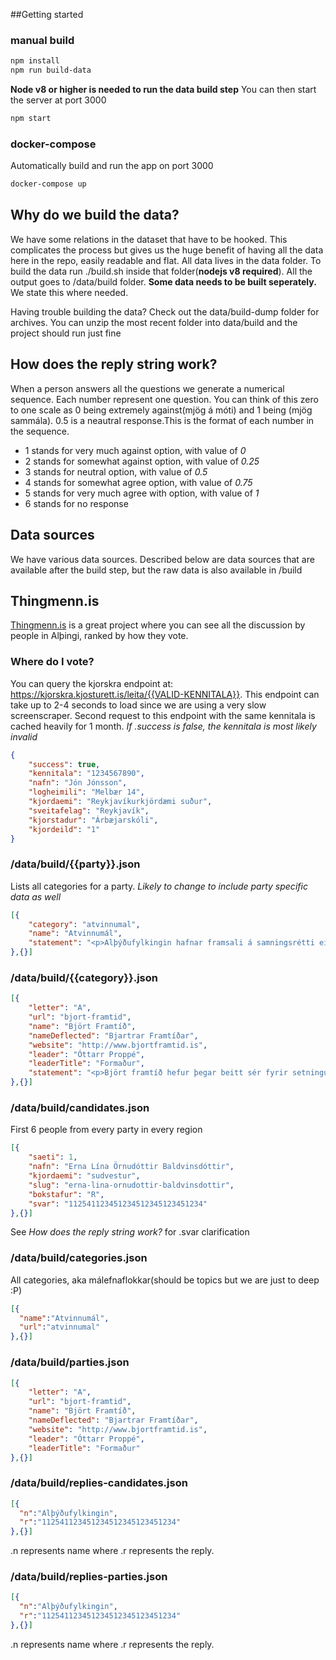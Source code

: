 ##Getting started

### manual build

```bash
npm install
npm run build-data
```

**Node v8 or higher is needed to run the data build step**
You can then start the server at port 3000

```bash
npm start
```

### docker-compose

Automatically build and run the app on port 3000

```bash
docker-compose up
```

## Why do we build the data?
We have some relations in the dataset that have to be hooked. This complicates the process but gives us the huge benefit of having all the data here in the repo, easily readable and flat. All data lives in the data folder. To build the data run ./build.sh inside that folder(**nodejs v8 required**). All the output goes to /data/build folder. **Some data needs to be built seperately.** We state this where needed.

Having trouble building the data? Check out the data/build-dump folder for archives. You can unzip the most recent folder into data/build and the project should run just fine

## How does the reply string work?
When a person answers all the questions we generate a numerical sequence. Each number represent one question. You can think of this zero to one scale as 0 being extremely against(mjög á móti) and 1 being (mjög sammála). 0.5 is a neautral response.This is the format of each number in the sequence.
- 1 stands for very much against option, with value of *0*
- 2 stands for somewhat against option, with value of *0.25*
- 3 stands for neutral option, with value of *0.5*
- 4 stands for somewhat agree option, with value of *0.75*
- 5 stands for very much agree with option, with value of *1*
- 6 stands for no response

## Data sources
We have various data sources. Described below are data sources that are available after the build step, but the raw data is also available in /build

## Thingmenn.is
[Thingmenn.is](http://thingmenn.is) is a great project where you can see all the discussion by people in Alþingi, ranked by how they vote.

### Where do I vote?
You can query the kjorskra endpoint at: https://kjorskra.kjosturett.is/leita/{{VALID-KENNITALA}}. This endpoint can take up to 2-4 seconds to load since we are using a very slow screenscraper. Second request to this endpoint with the same kennitala is cached heavily for 1 month. *If .success is false, the kennitala is most likely invalid*

```json
{
	"success": true,
	"kennitala": "1234567890",
	"nafn": "Jón Jónsson",
	"logheimili": "Melbær 14",
	"kjordaemi": "Reykjavíkurkjördæmi suður",
	"sveitafelag": "Reykjavík",
	"kjorstadur": "Árbæjarskóli",
	"kjordeild": "1"
}
```

### /data/build/{{party}}.json
Lists all categories for a party. *Likely to change to include party specific data as well*

```json
[{
	"category": "atvinnumal",
	"name": "Atvinnumál",
	"statement": "<p>Alþýðufylkingin hafnar framsali á samningsrétti einstakra verkalýðsfélaga...</p>\n"
},{}]
```


### /data/build/{{category}}.json
```json
[{
	"letter": "A",
	"url": "bjort-framtid",
	"name": "Björt Framtíð",
	"nameDeflected": "Bjartrar Framtíðar",
	"website": "http://www.bjortframtid.is",
	"leader": "Óttarr Proppé",
	"leaderTitle": "Formaður",
	"statement": "<p>Björt framtíð hefur þegar beitt sér fyrir setningu fjárfestingaáætlunar...</p>"
},{}]
```

### /data/build/candidates.json
First 6 people from every party in every region

```json
[{
	"saeti": 1,
	"nafn": "Erna Lína Örnudóttir Baldvinsdóttir",
	"kjordaemi": "sudvestur",
	"slug": "erna-lina-ornudottir-baldvinsdottir",
	"bokstafur": "R",
	"svar": "112541123451234512345123451234"
},{}]
```

See *How does the reply string work?* for .svar clarification

### /data/build/categories.json
All categories, aka málefnaflokkar(should be topics but we are just to deep :P)

```json
[{
  "name":"Atvinnumál",
  "url":"atvinnumal"
},{}]
```

### /data/build/parties.json
```json
[{
	"letter": "A",
	"url": "bjort-framtid",
	"name": "Björt Framtíð",
	"nameDeflected": "Bjartrar Framtíðar",
	"website": "http://www.bjortframtid.is",
	"leader": "Óttarr Proppé",
	"leaderTitle": "Formaður"
},{}]
```

### /data/build/replies-candidates.json
```json
[{
  "n":"Alþýðufylkingin",
  "r":"112541123451234512345123451234"
},{}]
```
.n represents name where .r represents the reply.

### /data/build/replies-parties.json
```json
[{
  "n":"Alþýðufylkingin",
  "r":"112541123451234512345123451234"
},{}]
```
.n represents name where .r represents the reply.
